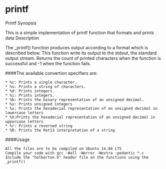 # printf
Printf
Synopsis

This is a simple implementation of printf function that formats and prints data
Description

The _printf() function produces output according to a format which is described below. This function write its output to the stdout, the standard output stream. Returns the count of printed characters when the function is successful and -1 when the function fails.

####The available convertion specifiers are:

    * %c: Prints a single character.
    * %s: Prints a string of characters.
    * %d: Prints integers.
    * %i: Prints integers.
    * %b: Prints the binary representation of an unsigned decimal.
    * %u: Prints unsigned integers
    * %x: Prints the hexadecial representation of an unsigned decimal in lowercase letters
    * %X:Prints the hexadecial representation of an unsigned decimal in uppercase letters
    * %r: Prints a reversed string
    * %R: Prints the Rot13 interpretation of a string

####Usage

    All the files are to be compiled on Ubuntu 14.04 LTS
    Compile your code with gcc -Wall -Werror -Wextra -pedantic *.c
    Include the "holberton.h" header file on the functions using the _printf()



